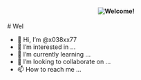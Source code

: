 <h4 align="center">
  <img alt="Welcome!" src="common-readme.png">
</h4>
# Wel

- 👋 Hi, I’m @x038xx77
- 👀 I’m interested in ...
- 🌱 I’m currently learning ...
- 💞️ I’m looking to collaborate on ...
- 📫 How to reach me ...

<!---
x038xx77/x038xx77 is a ✨ special ✨ repository because its `README.md` (this file) appears on your GitHub profile.
You can click the Preview link to take a look at your changes.
--->

